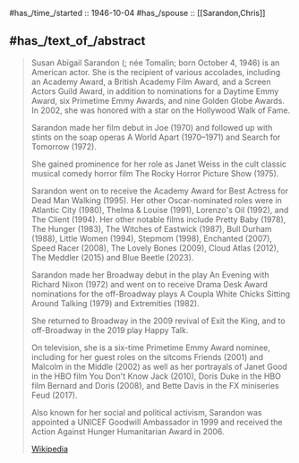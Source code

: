 ﻿---
aliases:
- "Susan Sarandon"
- "Susan Abigail Sarandon"
- "Susan Abigail Tomalin"
---

#has_/time_/started :: 1946-10-04 
#has_/spouse :: [[Sarandon,Chris]] 

## #has_/text_of_/abstract 

> Susan Abigail Sarandon (; née Tomalin; born October 4, 1946) is an American actor. 
> She is the recipient of various accolades, including an Academy Award, a British Academy Film Award, 
> and a Screen Actors Guild Award, in addition to nominations for a Daytime Emmy Award, 
> six Primetime Emmy Awards, and nine Golden Globe Awards. 
> In 2002, she was honored with a star on the Hollywood Walk of Fame.
>
> Sarandon made her film debut in Joe (1970) and followed up with stints on the soap operas 
> A World Apart (1970–1971) and Search for Tomorrow (1972). 
> 
> She gained prominence for her role as Janet Weiss 
> in the cult classic musical comedy horror film The Rocky Horror Picture Show (1975). 
> 
> Sarandon went on to receive the Academy Award for Best Actress for Dead Man Walking (1995). 
> Her other Oscar-nominated roles were in Atlantic City (1980), Thelma & Louise (1991), 
> Lorenzo's Oil (1992), and The Client (1994). 
> Her other notable films include Pretty Baby (1978), The Hunger (1983), The Witches of Eastwick (1987), 
> Bull Durham (1988), Little Women (1994), Stepmom (1998), Enchanted (2007), Speed Racer (2008), 
> The Lovely Bones (2009), Cloud Atlas (2012), The Meddler (2015) and Blue Beetle (2023).
>
> Sarandon made her Broadway debut in the play An Evening with Richard Nixon (1972) 
> and went on to receive Drama Desk Award nominations for the off-Broadway plays 
> A Coupla White Chicks Sitting Around Talking (1979) and Extremities (1982). 
> 
> She returned to Broadway in the 2009 revival of Exit the King, 
> and to off-Broadway in the 2019 play Happy Talk. 
> 
> On television, she is a six-time Primetime Emmy Award nominee, 
> including for her guest roles on the sitcoms Friends (2001) and Malcolm in the Middle (2002) 
> as well as her portrayals of Janet Good in the HBO film You Don't Know Jack (2010), 
> Doris Duke in the HBO film Bernard and Doris (2008), and Bette Davis in the FX miniseries Feud (2017).
>
> Also known for her social and political activism, 
> Sarandon was appointed a UNICEF Goodwill Ambassador in 1999 
> and received the Action Against Hunger Humanitarian Award in 2006.
>
> [Wikipedia](https://en.wikipedia.org/wiki/Susan%20Sarandon)





